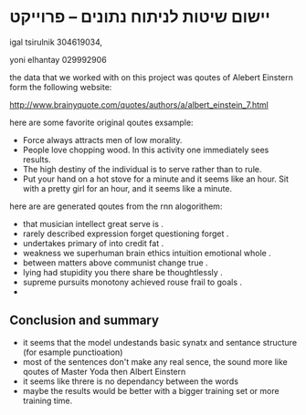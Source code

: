 # יישום שיטות לניתוח נתונים – פרוייקט
igal tsirulnik 304619034,

yoni elhantay 029992906

the data that we worked with on this project was qoutes of Alebert Einstern form the following website:

http://www.brainyquote.com/quotes/authors/a/albert_einstein_7.html

here are some favorite original qoutes exsample:
  - Force always attracts men of low morality.
  - People love chopping wood. In this activity one immediately sees results. 
  - The high destiny of the individual is to serve rather than to rule.
  - Put your hand on a hot stove for a minute and it seems like an hour. Sit with a pretty girl for an hour, and it seems like a minute.


here are are generated qoutes from the rnn alogorithem:
  - that musician intellect great serve is .
  - rarely described expression forget questioning forget .
  - undertakes primary of into credit fat .
  - weakness we superhuman brain ethics intuition emotional whole .
  - between matters above communist change true .
  - lying had stupidity you there share be thoughtlessly .
  - supreme pursuits monotony achieved rouse frail to goals .
  - 
  
## Conclusion and summary
  - it seems that the model undestands basic synatx and sentance structure (for esample punctioation)
  - most of the sentences don't make any real sence, the sound more like qoutes of Master Yoda then Albert Einstern
  - it seems like threre is no dependancy between the words
  - maybe the results would be better with a bigger training set or more training time.
